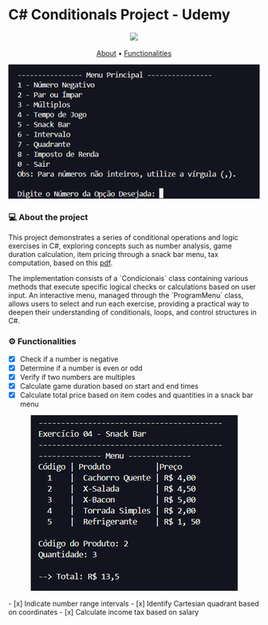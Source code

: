 # C# Conditionals Project - Udemy

<p align="center"> 
    <img src="https://img.shields.io/badge/.NET-512BD4.svg?style=for-the-badge&logo=dotnet&logoColor=white">
</p>

<p align="center">
    <a href="#about">About</a> • 
    <a href="#functionalities">Functionalities</a> 
</p>

<p align="center">
    <img alt="Terminal" title="#Terminal" src="/condicionais/assets/terminal.png"/>
</p>

### 💻 About the project

<p id='about'> 
    This project demonstrates a series of conditional operations and logic exercises in C#, exploring concepts such as number analysis, game duration calculation, item pricing through a snack bar menu, tax computation, based on this <a href="./exercicios2-estrutura-condicional.pdf">pdf</a>. 
</p>

<p>
    The implementation consists of a `Condicionais` class containing various methods that execute specific logical checks or calculations based on user input. An interactive menu, managed through the `ProgramMenu` class, allows users to select and run each exercise, providing a practical way to deepen their understanding of conditionals, loops, and control structures in C#.
  </p>

<p id='functionalities'>

### ⚙️ Functionalities

- [x] Check if a number is negative
- [x] Determine if a number is even or odd
- [x] Verify if two numbers are multiples
- [x] Calculate game duration based on start and end times
- [x] Calculate total price based on item codes and quantities in a snack bar menu
<p align="center">
    <img alt="Terminal" title="#Terminal" src="/condicionais/assets/snackBarMenu.png"/>
</p>
- [x] Indicate number range intervals
- [x] Identify Cartesian quadrant based on coordinates
- [x] Calculate income tax based on salary
</p>
